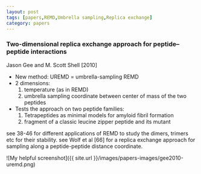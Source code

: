 ```yaml
---
layout: post
tags: [papers,REMD,Umbrella sampling,Replica exchange]
category: papers
---
```

### Two-dimensional replica exchange approach for peptide–peptide interactions
Jason Gee and M. Scott Shell [2010]

- New method: UREMD = umbrella-sampling REMD
- 2 dimensions:
  1. temperature (as in REMD)
  2. umbrella sampling coordinate between center of mass of the two peptides
- Tests the approach on two peptide families:
  1. Tetrapeptides as minimal models for amyloid fibril formation
  2. fragment of a classic leucine zipper peptide and its mutant


see 38-46 for different applications of REMD to study the dimers, trimers etc for their stability.
see Wolf et al [66] for a replica exchange approach for sampling along a peptide-peptide distance coordinate.

![My helpful screenshot]({{ site.url }}/images/papers-images/gee2010-uremd.png)
